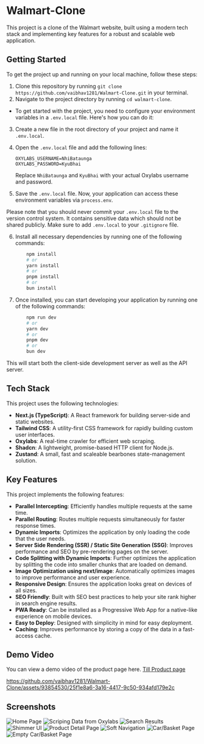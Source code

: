 # Walmart-Clone

This project is a clone of the Walmart website, built using a modern tech stack and implementing key features for a robust and scalable web application.

## Getting Started

To get the project up and running on your local machine, follow these steps:

1. Clone this repository by running `git clone https://github.com/vaibhav1281/Walmart-Clone.git` in your terminal.
2. Navigate to the project directory by running `cd walmart-clone`.

- To get started with the project, you need to configure your environment variables in a `.env.local` file. Here's how you can do it:

3. Create a new file in the root directory of your project and name it `.env.local`.

4. Open the `.env.local` file and add the following lines:

    ```plaintext
    OXYLABS_USERNAME=NhiBataunga
    OXYLABS_PASSWORD=KyuBhai
    ```

    Replace `NhiBataunga` and `KyuBhai` with your actual Oxylabs username and password.

5. Save the `.env.local` file. Now, your application can access these environment variables via `process.env`.

Please note that you should never commit your `.env.local` file to the version control system. It contains sensitive data which should not be shared publicly. Make sure to add `.env.local` to your `.gitignore` file.

6. Install all necessary dependencies by running one of the following commands:
    ```bash
        npm install
        # or
        yarn install
        # or
        pnpm install
        # or
        bun install
    ```
7. Once installed, you can start developing your application by running one of the following commands:
    ```bash
        npm run dev
        # or
        yarn dev
        # or
        pnpm dev
        # or
        bun dev
    ```
This will start both the client-side development server as well as the API server.

## Tech Stack 

This project uses the following technologies:

- **Next.js (TypeScript)**: A React framework for building server-side and static websites.
- **Tailwind CSS**: A utility-first CSS framework for rapidly building custom user interfaces.
- **Oxylabs**: A real-time crawler for efficient web scraping.
- **Shadcn**: A lightweight, promise-based HTTP client for Node.js.
- **Zustand**: A small, fast and scaleable bearbones state-management solution.

## Key Features

This project implements the following features:

- **Parallel Intercepting**: Efficiently handles multiple requests at the same time.
- **Parallel Routing**: Routes multiple requests simultaneously for faster response times.
- **Dynamic Imports**: Optimizes the application by only loading the code that the user needs.
- **Server Side Rendering (SSR) / Static Site Generation (SSG)**: Improves performance and SEO by pre-rendering pages on the server.
- **Code Splitting with Dynamic Imports**: Further optimizes the application by splitting the code into smaller chunks that are loaded on demand.
- **Image Optimization using next/image**: Automatically optimizes images to improve performance and user experience.
- **Responsive Design**: Ensures the application looks great on devices of all sizes.
- **SEO Friendly**: Built with SEO best practices to help your site rank higher in search engine results.
- **PWA Ready**: Can be installed as a Progressive Web App for a native-like experience on mobile devices.
- **Easy to Deploy**: Designed with simplicity in mind for easy deployment.
- **Caching**: Improves performance by storing a copy of the data in a fast-access cache.

## Demo Video

You can view a demo video of the product page here.
[Till Product page](https://github.com/vaibhav1281/Walmart-Clone/assets/93854530/3653ecf0-f07f-4b6b-8d45-dfb536120d20)


https://github.com/vaibhav1281/Walmart-Clone/assets/93854530/25f1e8a6-3a16-4417-9c50-934afd179e2c




## Screenshots
![Home Page](./public/HomePage.png "Home Page")
![Scriping Data from Oxylabs](./public/ScripingData.png "Scriping Data from Oxylabs")
![Search Results](./public/SearchResults.png "Search Results")
![Shimmer UI](./public/ProductDetailLoadingPage.png "Shimmer UI")
![Product Detail Page](./public/ProductDetailPage.png "Product Detail Page")
![Soft Navigation](./public/softnavCart.png "Soft Navigation")
![Car/Basket Page](./public/cart-Basket.png "Car/Basket Page")
![Empty Car/Basket Page](./public/EmptyBasket.png "Empty Car/Basket Page")
